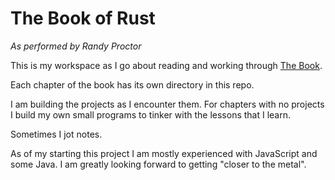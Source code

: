 # The Book of Rust

_As performed by Randy Proctor_

This is my workspace as I go about reading and working through [The Book](https://doc.rust-lang.org/book/title-page.html).

Each chapter of the book has its own directory in this repo.

I am building the projects as I encounter them. For chapters with no projects I build my own small programs to tinker with the lessons that I learn.

Sometimes I jot notes.

As of my starting this project I am mostly experienced with JavaScript and some Java. I am greatly looking forward to getting "closer to the metal".
